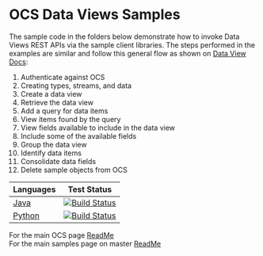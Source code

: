 # OCS Data Views Samples

The sample code in the folders below demonstrate how to invoke Data Views REST APIs via the sample client libraries.
The steps performed in the examples are similar and follow this general flow as shown on [Data View Docs](https://ocs-docs.osisoft.com/Documentation/DataViews/Quick_Start_Define_a_Data_View.html):

1. Authenticate against OCS
2. Creating types, streams, and data
3. Create a data view
4. Retrieve the data view
5. Add a query for data items
6. View items found by the query
7. View fields available to include in the data view
8. Include some of the available fields
9. Group the data view
10. Identify data items
11. Consolidate data fields
12. Delete sample objects from OCS

| Languages          | Test Status                                                                                                                                                                                                                        |
| ------------------ | ---------------------------------------------------------------------------------------------------------------------------------------------------------------------------------------------------------------------------------- |
| [Java](./Java)     | [![Build Status](https://dev.azure.com/osieng/engineering/_apis/build/status/product-readiness/OCS/DataViews_Java?branchName=master)](https://dev.azure.com/osieng/engineering/_build/latest?definitionId=884&branchName=master)   |
| [Python](./Python) | [![Build Status](https://dev.azure.com/osieng/engineering/_apis/build/status/product-readiness/OCS/DataViews_Python?branchName=master)](https://dev.azure.com/osieng/engineering/_build/latest?definitionId=885&branchName=master) |

For the main OCS page [ReadMe](https://github.com/osisoft/OSI-Samples-OCS)  
For the main samples page on master [ReadMe](https://github.com/osisoft/OSI-Samples)
